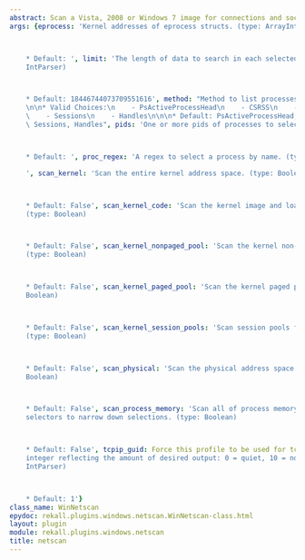 ```yaml
---
abstract: Scan a Vista, 2008 or Windows 7 image for connections and sockets
args: {eprocess: 'Kernel addresses of eprocess structs. (type: ArrayIntParser)



    * Default: ', limit: 'The length of data to search in each selected region. (type:
    IntParser)



    * Default: 18446744073709551616', method: "Method to list processes. (type: ChoiceArray)\n\
    \n\n* Valid Choices:\n    - PsActiveProcessHead\n    - CSRSS\n    - PspCidTable\n\
    \    - Sessions\n    - Handles\n\n\n* Default: PsActiveProcessHead, CSRSS, PspCidTable,\
    \ Sessions, Handles", pids: 'One or more pids of processes to select. (type: ArrayIntParser)



    * Default: ', proc_regex: 'A regex to select a process by name. (type: RegEx)

    ', scan_kernel: 'Scan the entire kernel address space. (type: Boolean)



    * Default: False', scan_kernel_code: 'Scan the kernel image and loaded drivers.
    (type: Boolean)



    * Default: False', scan_kernel_nonpaged_pool: 'Scan the kernel non-paged pool.
    (type: Boolean)



    * Default: False', scan_kernel_paged_pool: 'Scan the kernel paged pool. (type:
    Boolean)



    * Default: False', scan_kernel_session_pools: 'Scan session pools for all processes.
    (type: Boolean)



    * Default: False', scan_physical: 'Scan the physical address space only. (type:
    Boolean)



    * Default: False', scan_process_memory: 'Scan all of process memory. Uses process
    selectors to narrow down selections. (type: Boolean)



    * Default: False', tcpip_guid: Force this profile to be used for tcpip., verbosity: 'An
    integer reflecting the amount of desired output: 0 = quiet, 10 = noisy. (type:
    IntParser)



    * Default: 1'}
class_name: WinNetscan
epydoc: rekall.plugins.windows.netscan.WinNetscan-class.html
layout: plugin
module: rekall.plugins.windows.netscan
title: netscan
---
```


